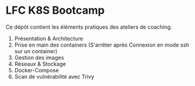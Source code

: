 # LFC K8S Bootcamp

Ce dépôt contient les éléments pratiques des ateliers de coaching.

1. Présentation & Architecture
2. Prise en main des containers (S'arrêter après Connexion en mode ssh sur un container)
3. Gestion des images
4. Réseaux & Stockage
5. Docker-Compose
6. Scan de vulnérabilité avec Trivy
